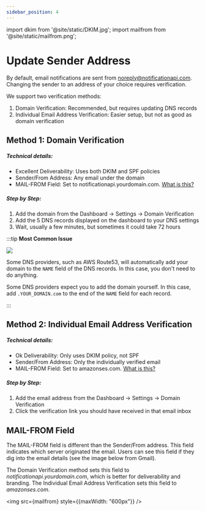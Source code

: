 ```yaml
---
sidebar_position: 4
---
```


import dkim from '@site/static/DKIM.jpg';
import mailfrom from '@site/static/mailfrom.png';

# Update Sender Address

By default, email notifications are sent from noreply@notificationapi.com. Changing the sender to an address of your choice requires verification.

We support two verification methods:

1. Domain Verification: Recommended, but requires updating DNS records
2. Individual Email Address Verification: Easier setup, but not as good as domain verification

## Method 1: Domain Verification

##### Technical details:

- Excellent Deliverability: Uses both DKIM and SPF policies
- Sender/From Address: Any email under the domain
- MAIL-FROM Field: Set to notificationapi.yourdomain.com. [What is this?](#mail-from-field)

##### Step by Step:

1. Add the domain from the Dashboard -> Settings -> Domain Verification
2. Add the 5 DNS records displayed on the dashboard to your DNS settings
3. Wait, usually a few minutes, but sometimes it could take 72 hours

:::tip **Most Common Issue**

<img src={dkim} />

Some DNS providers, such as AWS Route53, will automatically add your domain to the `NAME` field of the DNS records. In this case, you don't need to do anything.

Some DNS providers expect you to add the domain yourself. In this case, add `.YOUR_DOMAIN.com` to the end of the `NAME` field for each record.

:::

## Method 2: Individual Email Address Verification

##### Technical details:

- Ok Deliverability: Only uses DKIM policy, not SPF
- Sender/From Address: Only the individually verified email
- MAIL-FROM Field: Set to amazonses.com. [What is this?](#mail-from-field)

##### Step by Step:

1. Add the email address from the Dashboard -> Settings -> Domain Verification
2. Click the verification link you should have received in that email inbox

## MAIL-FROM Field

The MAIL-FROM field is different than the Sender/From address. This field indicates which server originated the email. Users can see this field if they dig into the email details (see the image below from Gmail).

The Domain Verification method sets this field to _notificationapi.yourdomain.com_, which is better for deliverability and branding. The Individual Email Address Verification sets this field to _amazonses.com_.

<img src={mailfrom} style={{maxWidth: "600px"}} />
